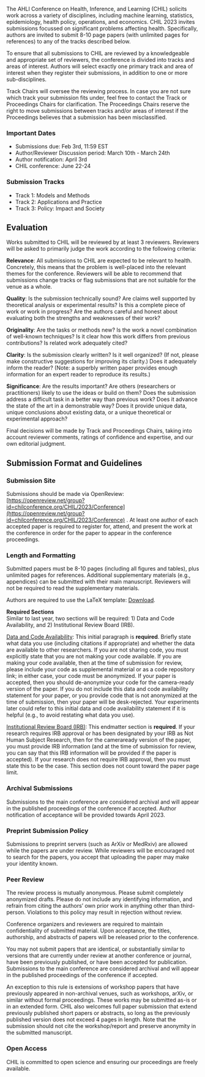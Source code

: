 The AHLI Conference on Health, Inference, and Learning (CHIL) solicits work across a variety of disciplines, including machine learning, statistics, epidemiology, health policy, operations, and economics. CHIL 2023 invites submissions focussed on significant problems affecting health. Specifically, authors are invited to submit 8-10 page papers (with unlimited pages for references) to any of the tracks described below.

To ensure that all submissions to CHIL are reviewed by a knowledgeable and appropriate set of reviewers, the conference is divided into tracks and areas of interest. Authors will select exactly one primary track and area of interest when they register their submissions, in addition to one or more sub-disciplines.

Track Chairs will oversee the reviewing process. In case you are not sure which track your submission fits under, feel free to contact the Track or Proceedings Chairs for clarification. The Proceedings Chairs reserve the right to move submissions between tracks and/or areas of interest if the Proceedings believes that a submission has been misclassified.


### Important Dates
- Submissions due: Feb 3rd, 11:59 EST
- Author/Reviewer Discussion period: March 10th - March 24th
- Author notification: April 3rd
- CHIL conference: June 22-24 

<!-- **NOTE**: The submission portal will remain open until **January 18, 2022 (11:59 pm AoE)** for those who would like to make revisions to their submitted work. -->

### Submission Tracks
- Track 1: Models and Methods
- Track 2: Applications and Practice
- Track 3: Policy: Impact and Society

<!-- For mode detail on the scope of each track, including examples of papers that would be suitable for each track, please refer to the track descriptions available at the top of this page. -->


<!-- ### Sub-Disciplines
These are called topics in the submission form. Authors should select one or more discipline(s) in machine learning for health (ML4H) from the following list when submitting their paper: benchmark datasets, distribution shift, transfer learning, population health, social networks, scalable ML4H systems, natural language processing (NLP), computer vision, time series, bias/fairness, causality, *-omics, wearable-data, etc. Peer reviewers are assigned according to expertise in the sub-discipline(s) selected, so please choose your relevant topics carefully. -->

## Evaluation
Works submitted to CHIL will be reviewed by at least 3 reviewers. Reviewers will be asked to primarily judge the work according to the following criteria:

**Relevance**: All submissions to CHIL are expected to be relevant to health. Concretely, this means that the problem is well-placed into the relevant themes for the conference. Reviewers will be able to recommend that submissions change tracks or flag submissions that are not suitable for the venue as a whole.

**Quality**: Is the submission technically sound? Are claims well supported by theoretical analysis or experimental results? Is this a complete piece of work or work in progress? Are the authors careful and honest about evaluating both the strengths and weaknesses of their work?

**Originality**: Are the tasks or methods new? Is the work a novel combination of well-known techniques? Is it clear how this work differs from previous contributions? Is related work adequately cited? 

**Clarity**: Is the submission clearly written? Is it well organized? (If not, please make constructive suggestions for improving its clarity.) Does it adequately inform the reader? (Note: a superbly written paper provides enough information for an expert reader to reproduce its results.)

**Significance**: Are the results important? Are others (researchers or practitioners) likely to use the ideas or build on them? Does the submission address a difficult task in a better way than previous work? Does it advance the state of the art in a demonstrable way? Does it provide unique data, unique conclusions about existing data, or a unique theoretical or experimental approach?

Final decisions will be made by Track and Proceedings Chairs, taking into account reviewer comments, ratings of confidence and expertise, and our own editorial judgment. 

<!-- Guidelines for reviewers: [link](https://docs.google.com/document/d/1UV5AZUQ95VBci57AAgfHEbFbYo5cM91dTIAr-nbeAJo/edit). -->

<!-- ### Camera Ready
For accepted papers, authors will need to provide the following camera-ready materials by March 5:

- Metadata for the eRights system
- Submit forms for approval
- Final versions of papers
- Dual Submission Policy

You may not submit papers that are identical, or substantially similar to versions that are currently under review at another conference or journal, have been previously published, or have been accepted for publication. Submissions to the main conference are considered archival and will appear in the published proceedings of the conference if accepted.

An exception to this rule is extensions of workshop papers that have previously appeared in non-archival venues, such as workshops, arXiv, or similar without formal proceedings. These works may be submitted as-is or in an extended form. CHIL also welcomes full paper submission that extend previously published short papers or abstracts, so long as the previously published version does not exceed 4 pages in length. Note that the submission should not cite the workshop/report and preserve anonymity in the submitted manuscript. -->

## Submission Format and Guidelines
### Submission Site
Submissions should be made via OpenReview: [https://openreview.net/group?id=chilconference.org/CHIL/2023/Conference](https://openreview.net/group?id=chilconference.org/CHIL/2023/Conference)
. 
At least one author of each accepted paper is required to register for, attend, and present the work at the conference in order for the paper to appear in the conference proceedings.

<!-- Submissions should be made via the online submission system: [https://openreview.net/group?id=chilconference.org/CHIL/2022/Conference](https://openreview.net/group?id=chilconference.org/CHIL/2022/Conference). -->

### Length and Formatting
Submitted papers must be 8-10 pages (including all figures and tables), plus unlimited pages for references. Additional supplementary materials (e.g., appendices) can be submitted with their main manuscript. Reviewers will not be required to read the supplementary materials.

Authors are required to use the LaTeX template: [Download](https://drive.google.com/file/d/1EQc5RHHc5u7zdKhBCy1wIqwo0V0fGi-p/view?usp=sharing).

<!-- Authors are required to use the LaTeX template: [Overleaf](https://www.overleaf.com/latex/templates/chil-2022-template/jsypybzpbbdd) or [Download](https://chilconference.org/chil-template-2022.zip). -->

**Required Sections** <br />
Similar to last year, two sections will be required: 1) Data and Code Availability, and 2) Institutional Review Board (IRB).

<u>Data and Code Availability</u>: This initial paragraph is **required**. Briefly state what data you use (including citations if appropriate) and whether the data are available to other researchers. If you are not sharing code, you must explicitly state that you are not making your code available. If you are making your code available, then at the time of submission for review, please include your code as supplemental material or as a code repository link; in either case, your code must be anonymized. If your paper is accepted, then you should de-anonymize your code for the camera-ready version of the paper. If you do not include this data and code availability statement for your paper, or you provide code that is not anonymized at the time of submission, then your paper will be desk-rejected. Your experiments later could refer to this initial data and code availability statement if it is helpful (e.g., to avoid restating what data you use).

<u>Institutional Review Board (IRB)</u>: This endmatter section is **required**. If your research requires IRB approval or has been designated by your IRB as Not Human Subject Research, then for the cameraready version of the paper, you must provide IRB information (and at the time of submission for review, you can say that this IRB information will be provided if the paper is accepted). If your research does not require IRB approval, then you must state this to be the case. This section does not count toward the paper page limit.

### Archival Submissions
Submissions to the main conference are considered archival and will appear in the published proceedings of the conference if accepted. Author notification of acceptance will be provided towards April 2023.



<!--

**Topic Areas** <br />
In addition to specifying a Track, authors should specify one or more topics for their work. In general, topics can be considered independent of Track and may be used to help identify appropriate reviewers. 

- Active Learning / Continuous Learning Systems
- Adversarial Robustness
- Algorithmic Fairness / Bias
- Bayesian Learning
- Causal Inference
- Claims Data
- Dataset Release and/or Characterization
- Deployment
- Economics
- Electronic Health Records
- Federated Learning
- Few / Zero Shot Learning
- Generative Models / GANs
- HCI / Data Visualization
- Interpretability
- Medical Image Analysis / Computer Vision
- Mobile Health
- Natural Language Processing
- Networks & Graphs
- Omics
- Open Software
- Patient Generated Health Data
- Population Health / Public Health
- Pretraining / Transfer Learning
- Privacy / Security
- Reinforcement Learning
- Representation Learning
- Reproducibility
- Scalability
- Semisupervised Learning / Distant Supervision
- Signal Processing / Time Series
- Social Determinants of Health
- Spatiotemporal Data
- Survival Analysis
- Uncertainty / Distribution Shift
- Unsupervised Learning

If you feel that none of the topic areas above apply to your work, please let us know: [info@chilconference.org](mailto:info@chilconference.org).

### Dual Submission Policy
You may not submit papers that are identical, or substantially similar to versions that are currently under review at another conference or journal, have been previously published, or have been accepted for publication. Submissions to the main conference are considered archival and will appear in the published proceedings of the conference if accepted.
An exception to this rule is extensions of workshop papers that have previously appeared in non-archival venues, such as workshops, arXiv, or similar without formal proceedings. These works may be submitted as-is or in an extended form. CHIL also welcomes full paper submissions that extend previously published short papers or abstracts, so long as the previously published version does not exceed 4 pages in length. Note that the submission should not cite the workshop/report and preserve anonymity in the submitted manuscript.
-->

### Preprint Submission Policy
Submissions to preprint servers (such as ArXiv or MedRxiv) are allowed while the papers are under review. While reviewers will be encouraged not to search for the papers, you accept that uploading the paper may make your identity known. 


### Peer Review
The review process is mutually anonymous. Please submit completely anonymized drafts. Please do not include any identifying information, and refrain from citing the authors’ own prior work in anything other than third-person. Violations to this policy may result in rejection without review.

Conference organizers and reviewers are required to maintain confidentiality of submitted material. Upon acceptance, the titles, authorship, and abstracts of papers will be released prior to the conference.

You may not submit papers that are identical, or substantially similar to versions that are currently under review at another conference or journal, have been previously published, or have been accepted for publication. Submissions to the main conference are considered archival and will appear in the published proceedings of the conference if accepted.

An exception to this rule is extensions of workshop papers that have previously appeared in non-archival venues, such as workshops, arXiv, or similar without formal proceedings. These works may be submitted as-is or in an extended form. CHIL also welcomes full paper submission that extend previously published short papers or abstracts, so long as the previously published version does not exceed 4 pages in length. Note that the submission should not cite the workshop/report and preserve anonymity in the submitted manuscript.


### Open Access
CHIL is committed to open science and ensuring our proceedings are freely available. 

<!-- ### Ethics Guidelines
ACM CHIL abides by ethics guidelines provided here: [ACM Ethics guidelines](https://ethics.acm.org/). -->

<!-- ## Contact Us
Please direct questions to [info@chilconference.org](mailto:info@chilconference.org) and follow us on Twitter [@chilconference](https://twitter.com/CHILconference). -->
